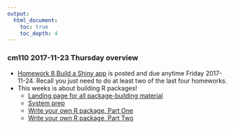 ```yaml
---
output:
  html_document:
    toc: true
    toc_depth: 4
---
```


### cm110 2017-11-23 Thursday overview

  * [Homework 8 Build a Shiny app](hw08_shiny.html) is posted and due anytime Friday 2017-11-24. Recall you just need to do at least two of the last four homeworks.
  * This weeks is about building R packages!
    - [Landing page for all package-building material](packages00_index.html)
    - [System prep](packages01_system-prep.html)
    - [Write your own R package, Part One](packages04_foofactors-package-01.html)
    - [Write your own R package, Part Two](packages05_foofactors-package-02.html)
